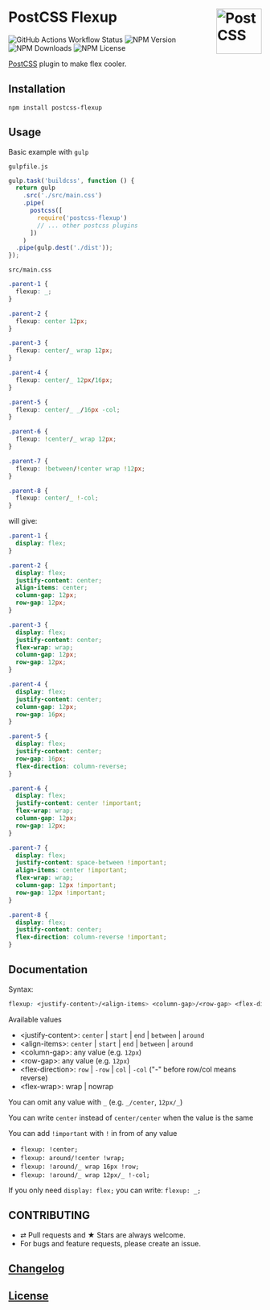 # PostCSS Flexup [<img src="https://postcss.github.io/postcss/logo.svg" alt="PostCSS" width="90" height="90" align="right">](https://github.com/postcss/postcss)
![GitHub Actions Workflow Status](https://img.shields.io/github/actions/workflow/status/dimchtz/postcss-flexup/test.yml) ![NPM Version](https://img.shields.io/npm/v/postcss-flexup) ![NPM Downloads](https://img.shields.io/npm/dw/postcss-flexup) ![NPM License](https://img.shields.io/npm/l/postcss-flexup)

[PostCSS](https://github.com/postcss/postcss) plugin to make flex cooler.

## Installation

```console
npm install postcss-flexup
```

## Usage

Basic example with `gulp`

`gulpfile.js`

```js
gulp.task('buildcss', function () {
  return gulp
    .src('./src/main.css')
    .pipe(
      postcss([
        require('postcss-flexup')
        // ... other postcss plugins
      ])
    )
  .pipe(gulp.dest('./dist'));
});
```

`src/main.css`

```css
.parent-1 {
  flexup: _;
}

.parent-2 {
  flexup: center 12px;
}

.parent-3 {
  flexup: center/_ wrap 12px;
}

.parent-4 {
  flexup: center/_ 12px/16px;
}

.parent-5 {
  flexup: center/_ _/16px -col;
}

.parent-6 {
  flexup: !center/_ wrap 12px;
}

.parent-7 {
  flexup: !between/!center wrap !12px;
}

.parent-8 {
  flexup: center/_ !-col;
}
```

will give:

```css
.parent-1 {
  display: flex;
}

.parent-2 {
  display: flex;
  justify-content: center;
  align-items: center;
  column-gap: 12px;
  row-gap: 12px;
}

.parent-3 {
  display: flex;
  justify-content: center;
  flex-wrap: wrap;
  column-gap: 12px;
  row-gap: 12px;
}

.parent-4 {
  display: flex;
  justify-content: center;
  column-gap: 12px;
  row-gap: 16px;
}

.parent-5 {
  display: flex;
  justify-content: center;
  row-gap: 16px;
  flex-direction: column-reverse;
}

.parent-6 {
  display: flex;
  justify-content: center !important;
  flex-wrap: wrap;
  column-gap: 12px;
  row-gap: 12px;
}

.parent-7 {
  display: flex;
  justify-content: space-between !important;
  align-items: center !important;
  flex-wrap: wrap;
  column-gap: 12px !important;
  row-gap: 12px !important;
}

.parent-8 {
  display: flex;
  justify-content: center;
  flex-direction: column-reverse !important;
}
```

## Documentation

Syntax:

```css
flexup: <justify-content>/<align-items> <column-gap>/<row-gap> <flex-direction> <flex-wrap>
```

Available values

- &lt;justify-content&gt;: `center` | `start` | `end` | `between` | `around`
- &lt;align-items&gt;: `center` | `start` | `end` | `between` | `around`
- &lt;column-gap&gt;: any value (e.g. `12px`)
- &lt;row-gap&gt;: any value (e.g. `12px`)
- &lt;flex-direction&gt;: `row` | `-row` | `col` | `-col` ("-" before row/col means reverse)
- &lt;flex-wrap&gt;: wrap | nowrap

You can omit any value with `_` (e.g. `_/center`, `12px/_`)

You can write `center` instead of `center/center` when the value is the same

You can add `!important` with `!` in from of any value

- `flexup: !center;`
- `flexup: around/!center !wrap;`
- `flexup: !around/_ wrap 16px !row;`
- `flexup: !around/_ wrap 12px/_ !-col;`

If you only need `display: flex;` you can write: `flexup: _;`

## CONTRIBUTING

- ⇄ Pull requests and ★ Stars are always welcome.
- For bugs and feature requests, please create an issue.

## [Changelog](CHANGELOG.md)

## [License](LICENSE)
